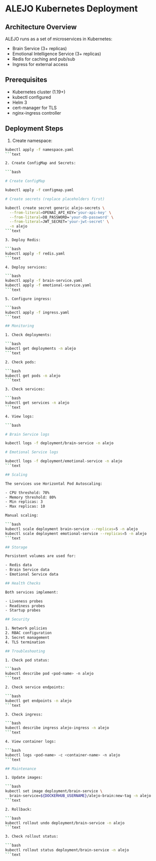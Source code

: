 # ALEJO Kubernetes Deployment

## Architecture Overview

ALEJO runs as a set of microservices in Kubernetes:

- Brain Service (3+ replicas)
- Emotional Intelligence Service (3+ replicas)
- Redis for caching and pub/sub
- Ingress for external access

## Prerequisites

- Kubernetes cluster (1.19+)
- kubectl configured
- Helm 3
- cert-manager for TLS
- nginx-ingress controller

## Deployment Steps

1. Create namespace:

```bash
kubectl apply -f namespace.yaml
```text

2. Create ConfigMap and Secrets:

```bash

# Create ConfigMap

kubectl apply -f configmap.yaml

# Create secrets (replace placeholders first)

kubectl create secret generic alejo-secrets \
  --from-literal=OPENAI_API_KEY='your-api-key' \
  --from-literal=DB_PASSWORD='your-db-password' \
  --from-literal=JWT_SECRET='your-jwt-secret' \
  -n alejo
```text

3. Deploy Redis:

```bash
kubectl apply -f redis.yaml
```text

4. Deploy services:

```bash
kubectl apply -f brain-service.yaml
kubectl apply -f emotional-service.yaml
```text

5. Configure ingress:

```bash
kubectl apply -f ingress.yaml
```text

## Monitoring

1. Check deployments:

```bash
kubectl get deployments -n alejo
```text

2. Check pods:

```bash
kubectl get pods -n alejo
```text

3. Check services:

```bash
kubectl get services -n alejo
```text

4. View logs:

```bash

# Brain Service logs

kubectl logs -f deployment/brain-service -n alejo

# Emotional Service logs

kubectl logs -f deployment/emotional-service -n alejo
```text

## Scaling

The services use Horizontal Pod Autoscaling:

- CPU threshold: 70%
- Memory threshold: 80%
- Min replicas: 3
- Max replicas: 10

Manual scaling:

```bash
kubectl scale deployment brain-service --replicas=5 -n alejo
kubectl scale deployment emotional-service --replicas=5 -n alejo
```text

## Storage

Persistent volumes are used for:

- Redis data
- Brain Service data
- Emotional Service data

## Health Checks

Both services implement:

- Liveness probes
- Readiness probes
- Startup probes

## Security

1. Network policies
2. RBAC configuration
3. Secret management
4. TLS termination

## Troubleshooting

1. Check pod status:

```bash
kubectl describe pod <pod-name> -n alejo
```text

2. Check service endpoints:

```bash
kubectl get endpoints -n alejo
```text

3. Check ingress:

```bash
kubectl describe ingress alejo-ingress -n alejo
```text

4. View container logs:

```bash
kubectl logs <pod-name> -c <container-name> -n alejo
```text

## Maintenance

1. Update images:

```bash
kubectl set image deployment/brain-service \
  brain-service=${DOCKERHUB_USERNAME}/alejo-brain:new-tag -n alejo
```text

2. Rollback:

```bash
kubectl rollout undo deployment/brain-service -n alejo
```text

3. Check rollout status:

```bash
kubectl rollout status deployment/brain-service -n alejo
```text
